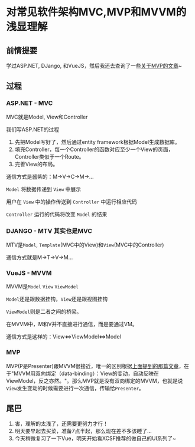 # 对常见软件架构MVC,MVP和MVVM的浅显理解

## 前情提要

学过ASP.NET, DJango, 和VueJS，然后我还去查询了一些[关于MVP的文章](https://www.ruanyifeng.com/blog/2015/02/mvcmvp_mvvm.html)~

## 过程

### ASP.NET - MVC

MVC就是Model, View和Controller

我们写ASP.NET的过程

1. 先把Model写好了，然后通过entity framework根据Model生成数据库。
2. 填充Controller，每一个Controller的函数对应至少一个View的页面，Controller类似于一个Route。
3. 完善View的布局。

通信方式是酱紫的：M->V->C->M->...

`Model` 将数据传递到 `View` 中展示

用户在 `View` 中的操作传送到 `Controller` 中运行相应代码

`Controller` 运行的代码将改变 `Model` 的结果

### DJANGO - MTV 其实也是MVC

MTV是`Model`, `Template`(MVC中的View)和`View`(MVC中的Controller)

通信方式就是M->T->V->M...

### VueJS - MVVM

MVVM是`Model` `View` `ViewModel`

`Model`还是跟数据挂钩，`View`还是跟视图挂钩

`ViewModel`则是二者之间的桥梁。

在MVVM中，M和V并不直接进行通信，而是要通过VM。

通信方式是这样的：View<=>ViewModel<=>Model

### MVP

MVP(P是Presenter)跟MVVM很接近，唯一的区别根据[上面提到的那篇文章](https://www.ruanyifeng.com/blog/2015/02/mvcmvp_mvvm.html)，在于"MVVM用双向绑定（data-binding）：View的变动，自动反映在 ViewModel，反之亦然。"。那么MVP就是没有双向绑定的MVVM，也就是说`View`发生变动的时候需要进行一次通信，传输给`Presenter`。

## 尾巴

1. 害，理解的太浅了，还需要更努力才行！
2. 明天要早起去买菜，准备7点半起，那么现在差不多该睡了...
3. 今天稍微复习了一下Vue，明天开始看XCSF推荐的做自己的UI系列了~